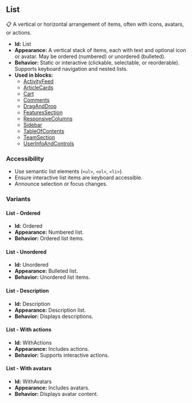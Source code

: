 ## List
📋 A vertical or horizontal arrangement of items, often with icons, avatars, or actions.
- **Id:** List
- **Appearance:** A vertical stack of items, each with text and optional icon or avatar. May be ordered (numbered) or unordered (bulleted).
- **Behavior:** Static or interactive (clickable, selectable, or reorderable). Supports keyboard navigation and nested lists.
- **Used in blocks:**
  - [ActivityFeed](../blocks/ActivityFeed.md)
  - [ArticleCards](../blocks/ArticleCards.md)
  - [Cart](../blocks/Cart.md)
  - [Comments](../blocks/Comments.md)
  - [DragAndDrop](../blocks/DragAndDrop.md)
  - [FeaturesSection](../blocks/FeaturesSection.md)
  - [ResponsiveColumns](../blocks/ResponsiveColumns.md)
  - [Sidebar](../blocks/Sidebar.md)
  - [TableOfContents](../blocks/TableOfContents.md)
  - [TeamSection](../blocks/TeamSection.md)
  - [UserInfoAndControls](../blocks/UserInfoAndControls.md)
### Accessibility
- Use semantic list elements (`<ul>`, `<ol>`, `<li>`).
- Ensure interactive list items are keyboard accessible.
- Announce selection or focus changes.

### Variants
#### List - **Ordered**
- **Id:** Ordered
- **Appearance:** Numbered list.
- **Behavior:** Ordered list items.
#### List - **Unordered**
- **Id:** Unordered
- **Appearance:** Bulleted list.
- **Behavior:** Unordered list items.
#### List - **Description**
- **Id:** Description
- **Appearance:** Description list.
- **Behavior:** Displays descriptions.
#### List - **With actions**
- **Id:** WithActions
- **Appearance:** Includes actions.
- **Behavior:** Supports interactive actions.
#### List - **With avatars**
- **Id:** WithAvatars
- **Appearance:** Includes avatars.
- **Behavior:** Displays avatar content.
